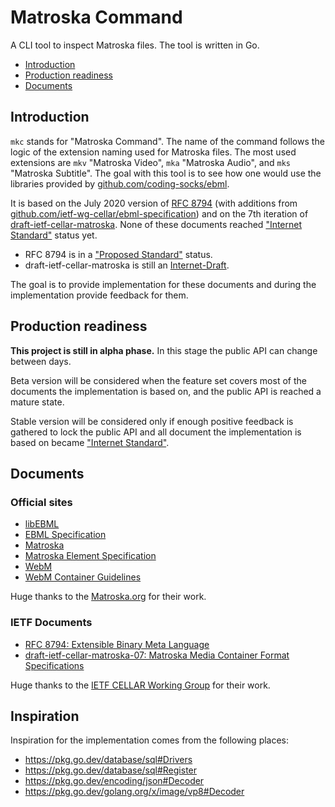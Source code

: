 # Matroska Command

A CLI tool to inspect Matroska files. The tool is written in Go.

- [Introduction](#introduction)
- [Production readiness](#production-readiness)
- [Documents](#documents)

## Introduction

`mkc` stands for "Matroska Command". The name of the command follows the logic of the extension naming used for Matroska files. The most used extensions are `mkv` "Matroska Video", `mka` "Matroska Audio", and `mks` "Matroska Subtitle". The goal with this tool is to see how one would use the libraries provided by [github.com/coding-socks/ebml](https://github.com/coding-socks/ebml).

It is based on the July 2020 version of [RFC 8794][rfc8794] (with additions from [github.com/ietf-wg-cellar/ebml-specification][ebml-specification]) and on the 7th iteration of [draft-ietf-cellar-matroska][draft-ietf-cellar-matroska-07]. None of these documents reached ["Internet Standard"](https://tools.ietf.org/html/rfc2026#section-4.1.3) status yet.

- RFC 8794 is in a ["Proposed Standard"](https://tools.ietf.org/html/rfc2026#section-4.1.1) status.
- draft-ietf-cellar-matroska is still an [Internet-Draft](https://tools.ietf.org/html/rfc2026#section-2.2).

The goal is to provide implementation for these documents and during the implementation provide feedback for them.

## Production readiness

**This project is still in alpha phase.** In this stage the public API can change between days.

Beta version will be considered when the feature set covers most of the documents the implementation is based on, and the public API is reached a mature state.

Stable version will be considered only if enough positive feedback is gathered to lock the public API and all document the implementation is based on became ["Internet Standard"](https://tools.ietf.org/html/rfc2026#section-4.1.3).

## Documents

### Official sites

- [libEBML](http://matroska-org.github.io/libebml/)
- [EBML Specification](https://matroska-org.github.io/libebml/specs.html)
- [Matroska](https://www.matroska.org/index.html)
- [Matroska Element Specification](https://matroska.org/technical/elements.html)
- [WebM](https://www.webmproject.org/)
- [WebM Container Guidelines](https://www.webmproject.org/docs/container/)

Huge thanks to the [Matroska.org](https://www.matroska.org/) for their work.

### IETF Documents

- [RFC 8794: Extensible Binary Meta Language][rfc8794]
- [draft-ietf-cellar-matroska-07: Matroska Media Container Format Specifications][draft-ietf-cellar-matroska-07]

Huge thanks to the [IETF CELLAR Working Group](https://datatracker.ietf.org/wg/cellar/charter/) for their work.

## Inspiration

Inspiration for the implementation comes from the following places:

- https://pkg.go.dev/database/sql#Drivers
- https://pkg.go.dev/database/sql#Register
- https://pkg.go.dev/encoding/json#Decoder
- https://pkg.go.dev/golang.org/x/image/vp8#Decoder

[rfc8794]: https://tools.ietf.org/html/rfc8794
[draft-ietf-cellar-matroska-07]: https://www.ietf.org/archive/id/draft-ietf-cellar-matroska-07.html
[ebml-specification]: https://github.com/ietf-wg-cellar/ebml-specification

